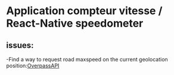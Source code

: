 # Application compteur vitesse / React-Native speedometer

## issues:
-Find a way to request road maxspeed on the current geolocation position:[OverpassAPI](http://overpass-api.de/)